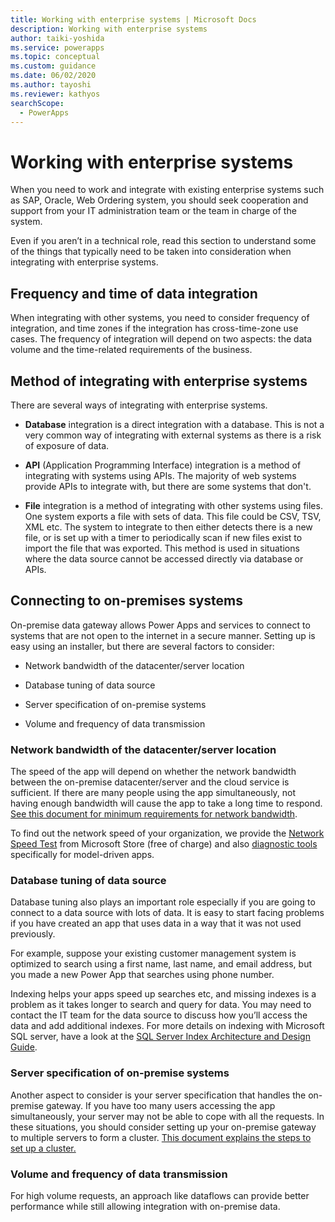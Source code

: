 ```yaml
---
title: Working with enterprise systems | Microsoft Docs
description: Working with enterprise systems
author: taiki-yoshida
ms.service: powerapps
ms.topic: conceptual
ms.custom: guidance
ms.date: 06/02/2020
ms.author: tayoshi
ms.reviewer: kathyos
searchScope:  
  - PowerApps
---
```


# Working with enterprise systems

When you need to work and integrate with existing enterprise systems such as
SAP, Oracle, Web Ordering system, you should seek cooperation and support from
your IT administration team or the team in charge of the system.

Even if you aren’t in a technical role, read this section to understand some of
the things that typically need to be taken into consideration when integrating
with enterprise systems.

## Frequency and time of data integration


When integrating with other systems, you need to consider frequency of
integration, and time zones if the integration has cross-time-zone use cases.
The frequency of integration will depend on two aspects: the data volume and the
time-related requirements of the business.

## Method of integrating with enterprise systems

There are several ways of integrating with enterprise systems.

-   **Database** integration is a direct integration with a database. This is
    not a very common way of integrating with external systems
    as there is a risk of exposure of data.

-   **API** (Application Programming Interface) integration is a method of
    integrating with systems using APIs. The majority of web systems provide APIs to integrate with, but there are some systems that don't.

-   **File** integration is a method of integrating with other systems using
    files. One system exports a file with sets of data. This file could be CSV,
    TSV, XML etc. The system to integrate to then either detects there is a new
    file, or is set up with a timer to periodically scan if new files exist to
    import the file that was exported. This method is used in situations where
    the data source cannot be accessed directly via database or APIs.

## Connecting to on-premises systems

On-premise data gateway allows Power Apps and services to connect to systems
that are not open to the internet in a secure manner. Setting up is easy using
an installer, but there are several factors to consider:

-   Network bandwidth of the datacenter/server location

-   Database tuning of data source

-   Server specification of on-premise systems

-   Volume and frequency of data transmission

### Network bandwidth of the datacenter/server location

The speed of the app will depend on whether the network bandwidth between the
on-premise datacenter/server and the cloud service is sufficient. If there are
many people using the app simultaneously, not having enough bandwidth will cause
the app to take a long time to respond. [See this document for minimum
requirements for network
bandwidth](https://docs.microsoft.com/power-platform/admin/web-application-requirements).

To find out the network speed of your organization, we provide the [Network
Speed
Test](https://www.microsoft.com/p/network-speed-test/9wzdncrfhx52)
from Microsoft Store (free of charge) and also [diagnostic
tools](https://docs.microsoft.com/power-platform/admin/web-application-requirements)
specifically for model-driven apps.

### Database tuning of data source

Database tuning also plays an important role especially if you are going to
connect to a data source with lots of data. It is easy to start facing problems
if you have created an app that uses data in a way that it was not used
previously.

For example, suppose your existing customer management system is optimized to
search using a first name, last name, and email address, but you made a new
Power App that searches using phone number.

Indexing helps your apps speed up searches etc, and missing indexes is a problem
as it takes longer to search and query for data. You may need to contact the IT
team for the data source to discuss how you’ll access the data and add
additional indexes. For more details on indexing with Microsoft SQL server, have
a look at the [SQL Server Index Architecture and Design
Guide](https://docs.microsoft.com/sql/relational-databases/sql-server-index-design-guide?view=sql-server-ver15).

### Server specification of on-premise systems

Another aspect to consider is your server specification that handles the
on-premise gateway. If you have too many users accessing the app simultaneously,
your server may not be able to cope with all the requests. In these situations,
you should consider setting up your on-premise gateway to multiple servers to
form a cluster. [This document explains the steps to set up a
cluster.](https://docs.microsoft.com/data-integration/gateway/service-gateway-high-availability-clusters)

### Volume and frequency of data transmission 

For high volume requests, an approach like dataflows can provide better
performance while still allowing integration with on-premise data.
